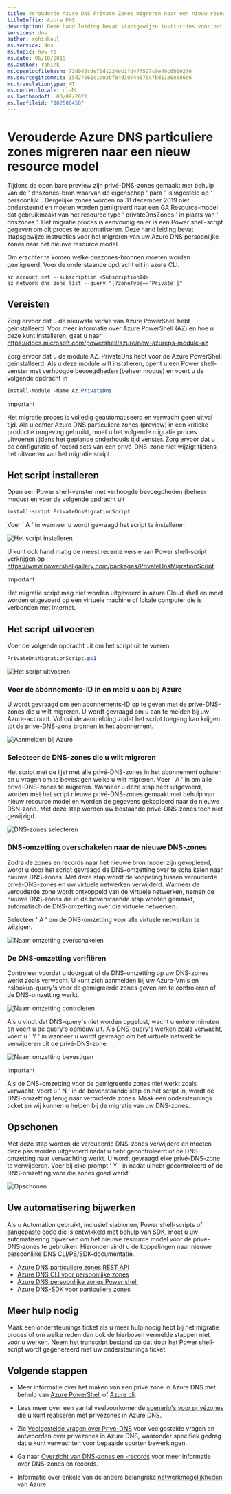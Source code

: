 ```yaml
---
title: Verouderde Azure DNS Private Zones migreren naar een nieuw resource model
titleSuffix: Azure DNS
description: Deze hand leiding bevat stapsgewijze instructies voor het migreren van verouderde privé-DNS-zones naar het meest recente bron model
services: dns
author: rohinkoul
ms.service: dns
ms.topic: how-to
ms.date: 06/18/2019
ms.author: rohink
ms.openlocfilehash: 72d046cde70d1224eb1fd47f527c9e49c6b002f6
ms.sourcegitcommit: 15d27661c1c03bf84d3974a675c7bd11a0e086e6
ms.translationtype: MT
ms.contentlocale: nl-NL
ms.lasthandoff: 03/09/2021
ms.locfileid: "102500458"
---
```

# <a name="migrating-legacy-azure-dns-private-zones-to-new-resource-model"></a>Verouderde Azure DNS particuliere zones migreren naar een nieuw resource model

Tijdens de open bare preview zijn privé-DNS-zones gemaakt met behulp van de ' dnszones-bron waarvan de eigenschap ' para ' is ingesteld op ' persoonlijk '. Dergelijke zones worden na 31 december 2019 niet ondersteund en moeten worden gemigreerd naar een GA Resource-model dat gebruikmaakt van het resource type ' privateDnsZones ' in plaats van ' dnszones '. Het migratie proces is eenvoudig en er is een Power shell-script gegeven om dit proces te automatiseren. Deze hand leiding bevat stapsgewijze instructies voor het migreren van uw Azure DNS persoonlijke zones naar het nieuwe resource model.

Om erachter te komen welke dnszones-bronnen moeten worden gemigreerd. Voer de onderstaande opdracht uit in azure CLI.
```azurecli
az account set --subscription <SubscriptionId>
az network dns zone list --query "[?zoneType=='Private']"
```

## <a name="prerequisites"></a>Vereisten

Zorg ervoor dat u de nieuwste versie van Azure PowerShell hebt geïnstalleerd. Voor meer informatie over Azure PowerShell (AZ) en hoe u deze kunt installeren, gaat u naar https://docs.microsoft.com/powershell/azure/new-azureps-module-az

Zorg ervoor dat u de module AZ. PrivateDns hebt voor de Azure PowerShell geïnstalleerd. Als u deze module wilt installeren, opent u een Power shell-venster met verhoogde bevoegdheden (beheer modus) en voert u de volgende opdracht in

```powershell
Install-Module -Name Az.PrivateDns
```

>[!IMPORTANT]
>Het migratie proces is volledig geautomatiseerd en verwacht geen uitval tijd. Als u echter Azure DNS particuliere zones (preview) in een kritieke productie omgeving gebruikt, moet u het volgende migratie proces uitvoeren tijdens het geplande onderhouds tijd venster. Zorg ervoor dat u de configuratie of record sets van een privé-DNS-zone niet wijzigt tijdens het uitvoeren van het migratie script.

## <a name="installing-the-script"></a>Het script installeren

Open een Power shell-venster met verhoogde bevoegdheden (beheer modus) en voer de volgende opdracht uit

```powershell
install-script PrivateDnsMigrationScript
```

Voer ' A ' in wanneer u wordt gevraagd het script te installeren

![Het script installeren](./media/private-dns-migration-guide/install-migration-script.png)

U kunt ook hand matig de meest recente versie van Power shell-script verkrijgen op https://www.powershellgallery.com/packages/PrivateDnsMigrationScript

>[!IMPORTANT]
>Het migratie script mag niet worden uitgevoerd in azure Cloud shell en moet worden uitgevoerd op een virtuele machine of lokale computer die is verbonden met internet.

## <a name="running-the-script"></a>Het script uitvoeren

Voer de volgende opdracht uit om het script uit te voeren

```powershell
PrivateDnsMigrationScript.ps1
```

![Het script uitvoeren](./media/private-dns-migration-guide/running-migration-script.png)

### <a name="enter-the-subscription-id-and-sign-in-to-azure"></a>Voer de abonnements-ID in en meld u aan bij Azure

U wordt gevraagd om een abonnements-ID op te geven met de privé-DNS-zones die u wilt migreren. U wordt gevraagd om u aan te melden bij uw Azure-account. Voltooi de aanmelding zodat het script toegang kan krijgen tot de privé-DNS-zone bronnen in het abonnement.

![Aanmelden bij Azure](./media/private-dns-migration-guide/login-migration-script.png)

### <a name="select-the-dns-zones-you-want-to-migrate"></a>Selecteer de DNS-zones die u wilt migreren

Het script met de lijst met alle privé-DNS-zones in het abonnement ophalen en u vragen om te bevestigen welke u wilt migreren. Voer ' A ' in om alle privé-DNS-zones te migreren. Wanneer u deze stap hebt uitgevoerd, worden met het script nieuwe privé-DNS-zones gemaakt met behulp van nieuw resource model en worden de gegevens gekopieerd naar de nieuwe DSN-zone. Met deze stap worden uw bestaande privé-DNS-zones toch niet gewijzigd.

![DNS-zones selecteren](./media/private-dns-migration-guide/migratezone-migration-script.png)

### <a name="switching-dns-resolution-to-the-new-dns-zones"></a>DNS-omzetting overschakelen naar de nieuwe DNS-zones

Zodra de zones en records naar het nieuwe bron model zijn gekopieerd, wordt u door het script gevraagd de DNS-omzetting over te scha kelen naar nieuwe DNS-zones. Met deze stap wordt de koppeling tussen verouderde privé-DNS-zones en uw virtuele netwerken verwijderd. Wanneer de verouderde zone wordt ontkoppeld van de virtuele netwerken, nemen de nieuwe DNS-zones die in de bovenstaande stap worden gemaakt, automatisch de DNS-omzetting over die virtuele netwerken.

Selecteer ' A ' om de DNS-omzetting voor alle virtuele netwerken te wijzigen.

![Naam omzetting overschakelen](./media/private-dns-migration-guide/switchresolution-migration-script.png)

### <a name="verify-the-dns-resolution"></a>De DNS-omzetting verifiëren

Controleer voordat u doorgaat of de DNS-omzetting op uw DNS-zones werkt zoals verwacht. U kunt zich aanmelden bij uw Azure-Vm's en nslookup-query's voor de gemigreerde zones geven om te controleren of de DNS-omzetting werkt.

![Naam omzetting controleren](./media/private-dns-migration-guide/verifyresolution-migration-script.png)

Als u vindt dat DNS-query's niet worden opgelost, wacht u enkele minuten en voert u de query's opnieuw uit. Als DNS-query's werken zoals verwacht, voert u ' Y ' in wanneer u wordt gevraagd om het virtuele netwerk te verwijderen uit de privé-DNS-zone.

![Naam omzetting bevestigen](./media/private-dns-migration-guide/confirmresolution-migration-script.png)

>[!IMPORTANT]
>Als de DNS-omzetting voor de gemigreerde zones niet werkt zoals verwacht, voert u ' N ' in de bovenstaande stap en het script in, wordt de DNS-omzetting terug naar verouderde zones. Maak een ondersteunings ticket en wij kunnen u helpen bij de migratie van uw DNS-zones.

## <a name="cleanup"></a>Opschonen

Met deze stap worden de verouderde DNS-zones verwijderd en moeten deze pas worden uitgevoerd nadat u hebt gecontroleerd of de DNS-omzetting naar verwachting werkt. U wordt gevraagd elke privé-DNS-zone te verwijderen. Voer bij elke prompt ' Y ' in nadat u hebt gecontroleerd of de DNS-omzetting voor die zones goed werkt.

![Opschonen](./media/private-dns-migration-guide/cleanup-migration-script.png)

## <a name="update-your-automation"></a>Uw automatisering bijwerken

Als u Automation gebruikt, inclusief sjablonen, Power shell-scripts of aangepaste code die is ontwikkeld met behulp van SDK, moet u uw automatisering bijwerken om het nieuwe resource model voor de privé-DNS-zones te gebruiken. Hieronder vindt u de koppelingen naar nieuwe persoonlijke DNS CLI/PS/SDK-documentatie.
* [Azure DNS particuliere zones REST API](/rest/api/dns/privatedns/privatezones)
* [Azure DNS CLI voor persoonlijke zones](/cli/azure/ext/privatedns/network/private-dns)
* [Azure DNS persoonlijke zones Power shell](/powershell/module/az.privatedns/)
* [Azure DNS-SDK voor particuliere zones](/dotnet/api/overview/azure/privatedns/management?view=azure-dotnet-preview)

## <a name="need-further-help"></a>Meer hulp nodig

Maak een ondersteunings ticket als u meer hulp nodig hebt bij het migratie proces of om welke reden dan ook de hierboven vermelde stappen niet voor u werken. Neem het transcript bestand op dat door het Power shell-script wordt gegenereerd met uw ondersteunings ticket.

## <a name="next-steps"></a>Volgende stappen

* Meer informatie over het maken van een privé zone in Azure DNS met behulp van [Azure PowerShell](./private-dns-getstarted-powershell.md) of [Azure cli](./private-dns-getstarted-cli.md).

* Lees meer over een aantal veelvoorkomende [scenario's voor privézones](./private-dns-scenarios.md) die u kunt realiseren met privézones in Azure DNS.

* Zie [Veelgestelde vragen over Privé-DNS](./dns-faq-private.md) voor veelgestelde vragen en antwoorden over privézones in Azure DNS, waaronder specifiek gedrag dat u kunt verwachten voor bepaalde soorten bewerkingen.

* Ga naar [Overzicht van DNS-zones en -records](dns-zones-records.md) voor meer informatie over DNS-zones en records.

* Informatie over enkele van de andere belangrijke [netwerkmogelijkheden](../networking/networking-overview.md) van Azure.